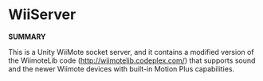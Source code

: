 WiiServer
=========

**SUMMARY**

This is a Unity WiiMote socket server, and it contains a modified version of the WiimoteLib code (http://wiimotelib.codeplex.com/) that supports sound and the newer 
Wiimote devices with built-in Motion Plus capabilities.
